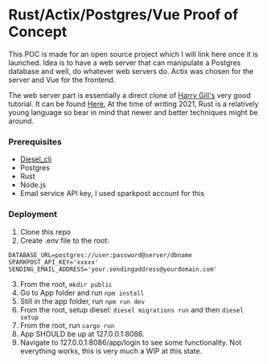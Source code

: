 # Rust/Actix/Postgres/Vue Proof of Concept

This POC is made for an open source project which I will link here once it is launched. Idea is to have a web server that can manipulate a Postgres database and well, do whatever web servers do. Actix was chosen for the server and Vue for the frontend.

The web server part is essentially a direct clone of [Harry Gill's](https://gill.net.in) very good tutorial. It can be found [Here.](https://gill.net.in/posts/auth-microservice-rust-actix-web1.0-diesel-complete-tutorial/) At the time of writing 2021, Rust is a relatively young language so bear in mind that newer and better techniques might be around.

### Prerequisites

- [Diesel_cli](http://diesel.rs/guides/getting-started/)
- Postgres
- Rust
- Node.js
- Email service API key, I used sparkpost account for this

### Deployment

1. Clone this repo
2. Create .env file to the root:
```
DATABASE_URL=postgres://user:password@server/dbname
SPARKPOST_API_KEY='xxxxx'
SENDING_EMAIL_ADDRESS='your.sendingaddress@yourdomain.com'
```
3. From the root, `mkdir public`
4. Go to App folder and run `npm install`
5. Still in the app folder, run `npm run dev`
6. From the root, setup diesel: `diesel migrations run` and then `diesel setup`
7. From the root, run `cargo run`
8. App SHOULD be up at 127.0.0.1:8086.
9. Navigate to 127.0.0.1:8086/app/login to see some functionality. Not everything works, this is very much a WIP at this state.
